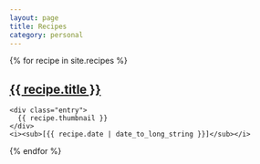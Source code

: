 ```yaml
---
layout: page
title: Recipes
category: personal
---
```


<div class="posts">
  {% for recipe in site.recipes %}
  <div class="post">
    <h2 class="index-post-title"><a href="{{ recipe.url }}">{{ recipe.title }}</a></h2>

    <div class="entry">
      {{ recipe.thumbnail }}
    </div>
    <i><sub>[{{ recipe.date | date_to_long_string }}]</sub></i>
  </div>
  {% endfor %}
</div>